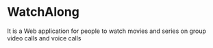 # WatchAlong
It is a Web application for people to watch movies and series on group video calls and voice calls
